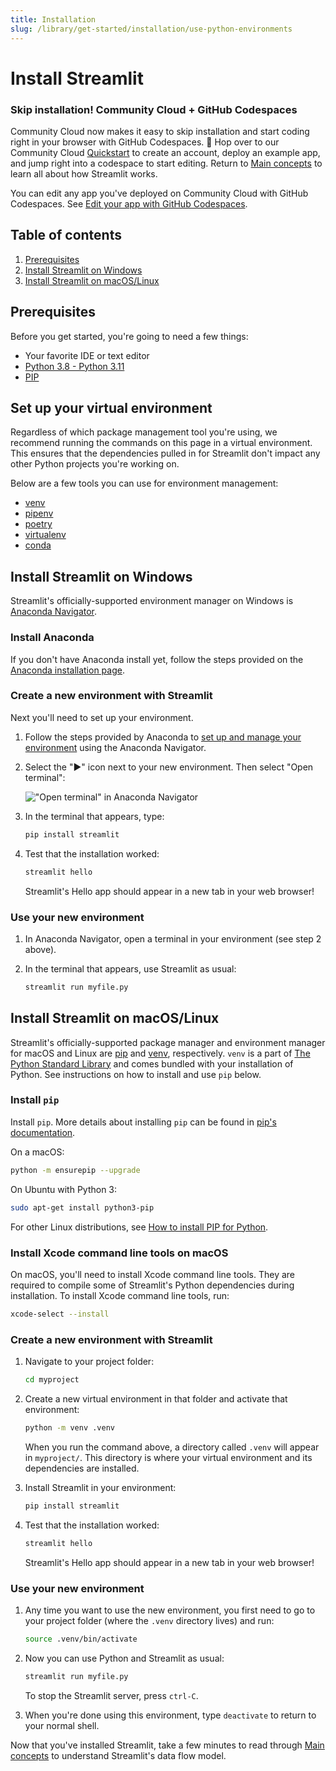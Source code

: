 ```yaml
---
title: Installation
slug: /library/get-started/installation/use-python-environments
---
```


# Install Streamlit

<Note>

### Skip installation! Community Cloud + GitHub Codespaces

Community Cloud now makes it easy to skip installation and start coding right in your browser with GitHub Codespaces. 🎉 Hop over to our Community Cloud [Quickstart](/streamlit-community-cloud/get-started/quickstart) to create an account, deploy an example app, and jump right into a codespace to start editing. Return to [Main concepts](/library/get-started/main-concepts) to learn all about how Streamlit works.

You can edit any app you've deployed on Community Cloud with GitHub Codespaces. See [Edit your app with GitHub Codespaces](/streamlit-community-cloud/manage-your-app/edit-your-app#edit-your-app-with-github-codespaces).

</Note>

## Table of contents

1. [Prerequisites](#prerequisites)
2. [Install Streamlit on Windows](#install-streamlit-on-windows)
3. [Install Streamlit on macOS/Linux](#install-streamlit-on-macoslinux)

## Prerequisites

Before you get started, you're going to need a few things:

- Your favorite IDE or text editor
- [Python 3.8 - Python 3.11](https://www.python.org/downloads/)
- [PIP](https://pip.pypa.io/en/stable/installation/)

## Set up your virtual environment

Regardless of which package management tool you're using, we recommend running
the commands on this page in a virtual environment. This ensures that the dependencies
pulled in for Streamlit don't impact any other Python projects
you're working on.

Below are a few tools you can use for environment management:

- [venv](https://docs.python.org/3/library/venv.html)
- [pipenv](https://pipenv-fork.readthedocs.io/en/latest/)
- [poetry](https://python-poetry.org/)
- [virtualenv](https://virtualenv.pypa.io/en/latest/)
- [conda](https://docs.anaconda.com/free/anaconda/getting-started/)

## Install Streamlit on Windows

Streamlit's officially-supported environment manager on Windows is [Anaconda Navigator](https://docs.anaconda.com/free/navigator/).

### Install Anaconda

If you don't have Anaconda install yet, follow the steps provided on the [Anaconda installation page](https://docs.anaconda.com/free/anaconda/install/windows/).

### Create a new environment with Streamlit

Next you'll need to set up your environment.

1. Follow the steps provided by Anaconda to [set up and manage your environment](https://docs.anaconda.com/free/navigator/getting-started/#navigator-managing-environments) using the Anaconda Navigator.

2. Select the "▶" icon next to your new environment. Then select "Open terminal":

   !["Open terminal" in Anaconda Navigator](https://i.stack.imgur.com/EiiFc.png)

3. In the terminal that appears, type:

   ```bash
   pip install streamlit
   ```

4. Test that the installation worked:

   ```bash
   streamlit hello
   ```

   Streamlit's Hello app should appear in a new tab in your web browser!

### Use your new environment

1. In Anaconda Navigator, open a terminal in your environment (see step 2 above).
2. In the terminal that appears, use Streamlit as usual:

   ```bash
   streamlit run myfile.py
   ```

## Install Streamlit on macOS/Linux

Streamlit's officially-supported package manager and environment manager for macOS and Linux are [pip](https://pypi.org/project/pip/) and [venv](https://docs.python.org/3/library/venv.html), respectively. `venv` is a part of [The Python Standard Library](https://docs.python.org/3/library/index.html) and comes bundled with your installation of Python. See instructions on how to install and use `pip` below.

### Install `pip`

Install `pip`. More details about installing `pip` can be found in [pip's documentation](https://pip.pypa.io/en/stable/installation/#supported-methods).

On a macOS:

```bash
python -m ensurepip --upgrade
```

On Ubuntu with Python 3:

```bash
sudo apt-get install python3-pip
```

For other Linux distributions, see [How to install PIP for Python](https://www.makeuseof.com/tag/install-pip-for-python/).

### Install Xcode command line tools on macOS

On macOS, you'll need to install Xcode command line tools. They are required to compile some of Streamlit's Python dependencies during installation. To install Xcode command line tools, run:

```bash
xcode-select --install
```

### Create a new environment with Streamlit

1. Navigate to your project folder:

   ```bash
   cd myproject
   ```

2. Create a new virtual environment in that folder and activate that environment:

   ```bash
   python -m venv .venv
   ```

   When you run the command above, a directory called `.venv` will appear in `myproject/`. This directory is where your virtual environment and its dependencies are installed.

3. Install Streamlit in your environment:

   ```bash
   pip install streamlit
   ```

4. Test that the installation worked:

   ```bash
   streamlit hello
   ```

   Streamlit's Hello app should appear in a new tab in your web browser!

   <Cloud src="https://doc-mpa-hello.streamlit.app/?embed=true" height="700" />

### Use your new environment

1. Any time you want to use the new environment, you first need to go to your project folder (where the `.venv` directory lives) and run:

   ```bash
   source .venv/bin/activate
   ```

2. Now you can use Python and Streamlit as usual:

   ```bash
   streamlit run myfile.py
   ```

   To stop the Streamlit server, press `ctrl-C`.

3. When you're done using this environment, type `deactivate` to return to your normal shell.

Now that you've installed Streamlit, take a few minutes to read through [Main concepts](/library/get-started/main-concepts) to understand Streamlit's data flow model.
